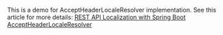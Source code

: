 This is a demo for AcceptHeaderLocaleResolver implementation. See this article for more details: [REST API Localization with Spring Boot AcceptHeaderLocaleResolver](https://medium.com/@ialibrahim9/rest-api-localization-with-spring-boot-8697e6a8123c)
